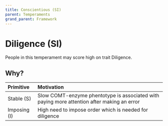 ```yaml
---
title: Conscientious (SI)
parent: Temperaments
grand_parent: Framework
---
```


# Diligence (SI)

People in this temperament may score high on trait Diligence.

## Why?

| Primitive    | Motivation |
| :------------| :--------- |
| Stable (S)   | Slow COMT-enzyme phentotype is associated with paying more attention after making an error |
| Imposing (I) | High need to impose order which is needed for diligence  |